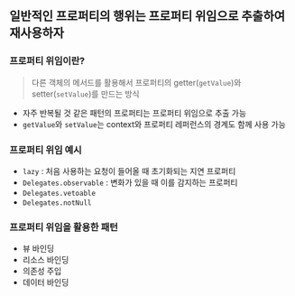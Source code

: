 ## 일반적인 프로퍼티의 행위는 프로퍼티 위임으로 추출하여 재사용하자
### 프로퍼티 위임이란?
> 다른 객체의 메서드를 활용해서 프로퍼티의 getter(`getValue`)와 setter(`setValue`)를 만드는 방식
- 자주 반복될 것 같은 패턴의 프로퍼티는 프로퍼티 위임으로 추출 가능
- `getValue`와 `setValue`는 context와 프로퍼티 레퍼런스의 경계도 함께 사용 가능
### 프로퍼티 위임 예시
- `lazy` : 처음 사용하는 요청이 들어올 때 초기화되는 지연 프로퍼티
- `Delegates.observable` : 변화가 있을 때 이를 감지하는 프로퍼티
- `Delegates.vetoable`
- `Delegates.notNull`
### 프로퍼티 위임을 활용한 패턴
- 뷰 바인딩
- 리소스 바인딩
- 의존성 주입
- 데이터 바인딩
